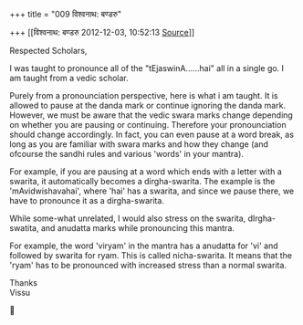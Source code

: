 +++
title = "009 विश्वनाथ: बण्डरु"

+++
[[विश्वनाथ: बण्डरु	2012-12-03, 10:52:13 [Source](https://groups.google.com/g/samskrita/c/BB9aAEwTTGs)]]



Respected Scholars,  
  
I was taught to pronounce all of the "tEjaswinA......hai" all in a single go. I am taught from a vedic scholar.  
  
Purely from a pronounciation perspective, here is what i am taught. It is allowed to pause at the danda mark or continue ignoring the danda mark. However, we must be aware that the vedic swara marks change depending on whether you are pausing or continuing. Therefore your pronounciation should change accordingly. In fact, you can even pause at a word break, as long as you are familiar with swara marks and how they change (and ofcourse the sandhi rules and various 'words' in your mantra).  
  
For example, if you are pausing at a word which ends with a letter with a swarita, it automatically becomes a dirgha-swarita. The example is the 'mAvidwishavahai', where 'hai' has a swarita, and since we pause there, we have to pronounce it as a dirgha-swarita.  
  
While some-what unrelated, I would also stress on the swarita, dIrgha-swatita, and anudatta marks while pronouncing this mantra.  
  
For example, the word 'viryam' in the mantra has a anudatta for 'vi' and followed by swarita for ryam. This is called nicha-swarita. It means that the 'ryam' has to be pronounced with increased stress than a normal swarita.  
  
Thanks  
Vissu



